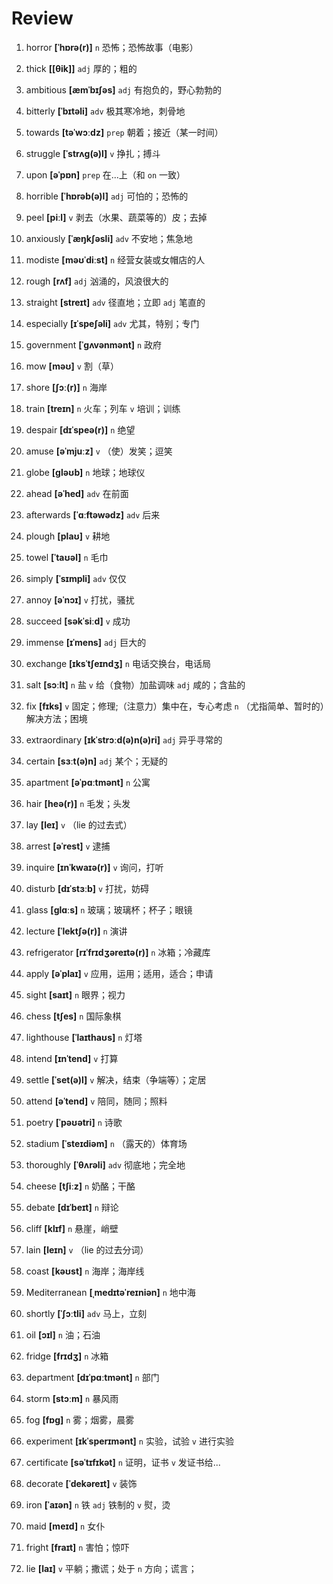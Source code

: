 # Review
1. horror **[ˈhɒrə(r)]** `n` 恐怖；恐怖故事（电影）

2. thick **[[θik]]** `adj` 厚的；粗的

3. ambitious **[æmˈbɪʃəs]** `adj` 有抱负的，野心勃勃的

4. bitterly **[ˈbɪtəli]** `adv` 极其寒冷地，刺骨地

5. towards **[təˈwɔːdz]** `prep` 朝着；接近（某一时间）

6. struggle **[ˈstrʌɡ(ə)l]** `v` 挣扎；搏斗

7. upon **[əˈpɒn]** `prep` 在...上（和 `on` 一致）

8. horrible **[ˈhɒrəb(ə)l]** `adj` 可怕的；恐怖的

9. peel **[piːl]** `v` 剥去（水果、蔬菜等的）皮；去掉

10. anxiously **[ˈæŋkʃəsli]** `adv` 不安地；焦急地

11. modiste **[məʊˈdiːst]** `n` 经营女装或女帽店的人

12. rough **[rʌf]** `adj` 汹涌的，风浪很大的

13. straight **[streɪt]** `adv` 径直地；立即 `adj` 笔直的

14. especially **[ɪˈspeʃəli]** `adv` 尤其，特别；专门

15. government **[ˈɡʌvənmənt]** `n` 政府

16. mow **[məʊ]** `v` 割（草）

17. shore **[ʃɔː(r)]** `n` 海岸

18. train **[treɪn]** `n` 火车；列车 `v` 培训；训练

19. despair **[dɪˈspeə(r)]** `n` 绝望

20. amuse **[əˈmjuːz]** `v` （使）发笑；逗笑

21. globe **[ɡləʊb]** `n` 地球；地球仪

22. ahead **[əˈhed]** `adv` 在前面

23. afterwards **[ˈɑːftəwədz]** `adv` 后来

24. plough **[plaʊ]** `v` 耕地

25. towel **[ˈtaʊəl]** `n` 毛巾

26. simply **[ˈsɪmpli]** `adv` 仅仅

27. annoy **[əˈnɔɪ]** `v` 打扰，骚扰

28. succeed **[səkˈsiːd]** `v` 成功

29. immense **[ɪˈmens]** `adj` 巨大的

30. exchange **[ɪksˈtʃeɪndʒ]** `n` 电话交换台，电话局

31. salt **[sɔːlt]** `n` 盐 `v` 给（食物）加盐调味 `adj` 咸的；含盐的

32. fix **[fɪks]** `v` 固定；修理;（注意力）集中在，专心考虑 `n` （尤指简单、暂时的）解决方法；困境

33. extraordinary **[ɪkˈstrɔːd(ə)n(ə)ri]** `adj` 异乎寻常的

34. certain **[sɜːt(ə)n]** `adj` 某个；无疑的

35. apartment **[əˈpɑːtmənt]** `n` 公寓

36. hair **[heə(r)]** `n` 毛发；头发

37. lay **[leɪ]** `v` （lie 的过去式）

38. arrest **[əˈrest]** `v` 逮捕

39. inquire **[ɪnˈkwaɪə(r)]** `v` 询问，打听

40. disturb **[dɪˈstɜːb]** `v` 打扰，妨碍

41. glass **[ɡlɑːs]** `n` 玻璃；玻璃杯；杯子；眼镜

42. lecture **[ˈlektʃə(r)]** `n` 演讲

43. refrigerator **[rɪˈfrɪdʒəreɪtə(r)]** `n` 冰箱；冷藏库

44. apply **[əˈplaɪ]** `v` 应用，运用；适用，适合；申请

45. sight **[saɪt]** `n` 眼界；视力

46. chess **[tʃes]** `n` 国际象棋

47. lighthouse **[ˈlaɪthaʊs]** `n` 灯塔

48. intend **[ɪnˈtend]** `v` 打算

49. settle **[ˈset(ə)l]** `v` 解决，结束（争端等）；定居

50. attend **[əˈtend]** `v` 陪同，随同；照料

51. poetry **[ˈpəʊətri]** `n` 诗歌

52. stadium **[ˈsteɪdiəm]** `n` （露天的）体育场

53. thoroughly **[ˈθʌrəli]** `adv` 彻底地；完全地

54. cheese **[tʃiːz]** `n` 奶酪；干酪

55. debate **[dɪˈbeɪt]** `n` 辩论

56. cliff **[klɪf]** `n` 悬崖，峭壁

57. lain **[leɪn]** `v` （lie 的过去分词）

58. coast **[kəʊst]** `n` 海岸；海岸线

59. Mediterranean **[ˌmedɪtəˈreɪniən]** `n` 地中海

60. shortly **[ˈʃɔːtli]** `adv` 马上，立刻

61. oil **[ɔɪl]** `n` 油；石油

62. fridge **[frɪdʒ]** `n` 冰箱

63. department **[dɪˈpɑːtmənt]** `n` 部门

64. storm **[stɔːm]** `n` 暴风雨

65. fog **[fɒɡ]** `n` 雾；烟雾，晨雾

66. experiment **[ɪkˈsperɪmənt]** `n` 实验，试验 `v` 进行实验

67. certificate **[səˈtɪfɪkət]** `n` 证明，证书 `v` 发证书给...

68. decorate **[ˈdekəreɪt]** `v` 装饰

69. iron **[ˈaɪən]** `n` 铁 `adj` 铁制的 `v` 熨，烫

70. maid **[meɪd]** `n` 女仆

71. fright **[fraɪt]** `n` 害怕；惊吓

72. lie **[laɪ]** `v` 平躺；撒谎；处于 `n` 方向；谎言；

